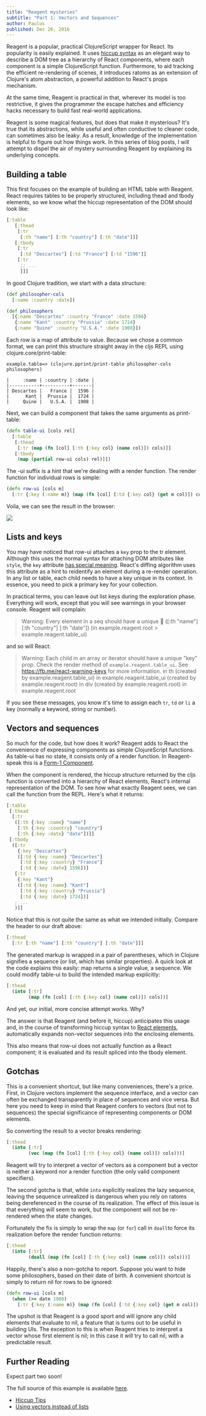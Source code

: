 ```yaml
---
title: "Reagent mysteries"
subtitle: "Part 1: Vectors and Sequences"
author: Paulus
published: Dec 26, 2016
---
```


Reagent is a popular, practical ClojureScript wrapper for React. Its popularity
is easily explained. It uses [hiccup
syntax](https://github.com/weavejester/hiccup/wiki/Syntax) as an elegant way to
describe a DOM tree as a hierarchy of React components, where each component is a
simple ClojureScript function. Furthermore, to aid tracking the efficient
re-rendering of scenes, it introduces ratoms as an extension of Clojure's atom
abstraction, a powerful addition to React's props mechanism.

At the same time, Reagent is practical in that, wherever its model is too
restrictive, it gives the programmer the escape hatches and efficiency hacks
necessary to build fast real-world applications.

Reagent is some magical features, but does that make it mysterious? It's true that its
abstractions, while useful and often conductive to cleaner code, can sometimes
also be leaky. As a result, knowledge of the implementation is helpful to figure
out how things work. In this series of blog posts, I will attempt to dispel
the air of mystery surrounding Reagent by explaining its underlying concepts.

## Building a table

This first focuses on the example of building an HTML table with Reagent. React
requires tables to be properly structured, including thead and tbody elements,
so we know what the hiccup representation of the DOM should look like:

```clojure
[:table
   [:thead
    [:tr
     [:th "name"] [:th "country"] [:th "date"]]]
   [:tbody
    [:tr
     [:td "Descartes"] [:td "France"] [:td "1596"]]
    [:tr
     ;; ...
     ]]]
```

In good Clojure tradition, we start with a data structure:

```clojure
(def philosopher-cols
  [:name :country :date])

(def philosophers
  [{:name "Descartes" :country "France" :date 1596}
   {:name "Kant" :country "Prussia" :date 1724}
   {:name "Quine" :country "U.S.A." :date 1908}])
```

Each row is a map of attribute to value. Because we chose a common format, we
can print this structure straight away in the cljs REPL using clojure.core/print-table:

```
example.table=> (clojure.pprint/print-table philosopher-cols philosophers)

|     :name | :country | :date |
|-----------+----------+-------|
| Descartes |   France |  1596 |
|      Kant |  Prussia |  1724 |
|     Quine |   U.S.A. |  1908 |
```

Next, we can build a component that takes the same arguments as print-table:

```clojure
(defn table-ui [cols rel]
  [:table
   [:thead
    [:tr (map (fn [col] [:th {:key col} (name col)]) cols)]]
   [:tbody
    (map (partial row-ui cols) rel)]])

```

The -ui suffix is a hint that we're dealing with a render function. The render
function for individual rows is simple:

```clojure
(defn row-ui [cols m]
  [:tr {:key (:name m)} (map (fn [col] [:td {:key col} (get m col)]) cols)])
```

Voila, we can see the result in the browser:

<img src="/media/philosophers.png">

## Lists and keys

You may have noticed that row-ui attaches a `key` prop to the tr element.
Although this uses the normal syntax for attaching DOM attributes like `style`,
the `key` attribute
[has special meaning](https://facebook.github.io/react/docs/lists-and-keys.html).
React's diffing algorithm uses this attribute as a hint to reidentify an element
during a re-render operation. In any list or table, each child needs to have a
key unique in its context. In essence, you need to pick a primary key for your
collection.

In practical terms, you can leave out list keys during the exploration phase.
Everything will work, except that you will see warnings in your browser console.
Reagent will complain:

> Warning: Every element in a seq should have a unique :key: ([:th "name"]
> [:th "country"] [:th "date"]) (in example.reagent.root > example.reagent.table_ui)

and so will React:

> Warning: Each child in an array or iterator should have a unique "key" prop. Check the render method of `example.reagent.table_ui`. See https://fb.me/react-warning-keys for more information.
>     in th (created by example.reagent.table_ui)
>     in example.reagent.table_ui (created by example.reagent.root)
>     in div (created by example.reagent.root)
>     in example.reagent.root

If you see these messages, you know it's time to assign each `tr`, `td` or `li` a key
(normally a keyword, string or number).

## Vectors and sequences

So much for the code, but how does it work? Reagent adds to React the
convenience of expressing components as simple ClojureScript functions. As
table-ui has no state, it consists only of a render function. In
Reagent-speak this is a [Form-1 Component](https://github.com/Day8/re-frame/wiki/Creating-Reagent-Components#form-1-a-simple-function).

When the component is rendered, the hiccup structure returned by the cljs
function is converted into a hierarchy of React elements, React's internal
representation of the DOM. To see how what exactly Reagent sees, we can call the
function from the REPL. Here's what it returns:

```clojure
[:table
 [:thead
  [:tr
   ([:th {:key :name} "name"]
    [:th {:key :country} "country"]
    [:th {:key :date} "date"])]]
 [:tbody
  ([:tr
    {:key "Descartes"}
    ([:td {:key :name} "Descartes"]
     [:td {:key :country} "France"]
     [:td {:key :date} 1596])]
   [:tr
    {:key "Kant"}
    ([:td {:key :name} "Kant"]
     [:td {:key :country} "Prussia"]
     [:td {:key :date} 1724])]
   ; ...
   )]]
```

Notice that this is not quite the same as what we intended initially. Compare
the header to our draft above:

```clojure
[:thead
  [:tr [:th "name"] [:th "country"] [:th "date"]]]
```

The generated markup is wrapped in a pair of parentheses, which in Clojure
signifies a sequence (or list, which has similar properties). A quick look at
the code explains this easily: map returns a single value, a sequence. We
could modify table-ui to build the intended markup explicitly:

```clojure
[:thead
  (into [:tr]
        (map (fn [col] [:th {:key col} (name col)]) cols))]
```

And yet, our initial, more concise attempt works. Why?

The answer is that Reagent (and before it, hiccup) anticipates this usage and,
in the course of transforming hiccup syntax to [React elements](https://facebook.github.io/react/blog/2015/12/18/react-components-elements-and-instances.html), automatically
expands non-vector sequences into the enclosing elements.

This also means that row-ui does not actually function as a React component; it
is evaluated and its result spliced into the tbody element.

## Gotchas

This is a convenient shortcut, but like many conveniences, there's a price.
First, in Clojure vectors implement the sequence interface, and a vector can
often be exchanged transparently in place of sequences and vice versa. But here
you need to keep in mind that Reagent confers to vectors (but not to sequences)
the special significance of representing components or DOM elements.

So converting the result to a vector breaks rendering:

```clojure
[:thead
  (into [:tr]
        (vec (map (fn [col] [:th {:key col} (name col)]) cols)))]
```

Reagent will try to interpret a vector of vectors as a component but a vector is
neither a keyword nor a render function (the only valid component specifiers).

The second gotcha is that, while `into` explicitly realizes the lazy sequence,
leaving the sequence unrealized is dangerous when you rely on ratoms being
dereferenced in the course of its realization. The effect of this issue is that
everything will seem to work, but the component will not be re-rendered when the
state changes.

Fortunately the fix is simply to wrap the `map` (or `for`) call in `doall`to
force its realization before the render function returns:

```clojure
[:thead
  (into [:tr]
        (doall (map (fn [col] [:th {:key col} (name col)]) cols)))]
```

Happily, there's also a non-gotcha to report. Suppose you want to hide some
philosophers, based on their date of birth. A convenient shortcut is simply to return
nil for rows to be ignored:

```clojure
(defn row-ui [cols m]
  (when (>= date 1900)
    [:tr {:key (:name m)} (map (fn [col] [:td {:key col} (get m col)]) cols)]))
```

The upshot is that Reagent is a good sport and will ignore any child elements that
evaluate to nil, a feature that is turns out to be useful in building UIs. The
exception to this is when Reagent tries to interpret a vector whose first
element is nil; in this case it will try to call nil, with a predictable result.

## Further Reading

Expect part two soon!

The full source of this example is available [here](https://github.com/pesterhazy/presumably/blob/master/example-src/example/reagent.cljs#L1).

- [Hiccup Tips](http://www.lispcast.com/hiccup-tips)
- [Using vectors instead of lists](https://github.com/Day8/re-frame/wiki/Using-%5B%5D-instead-of-%28%29)
